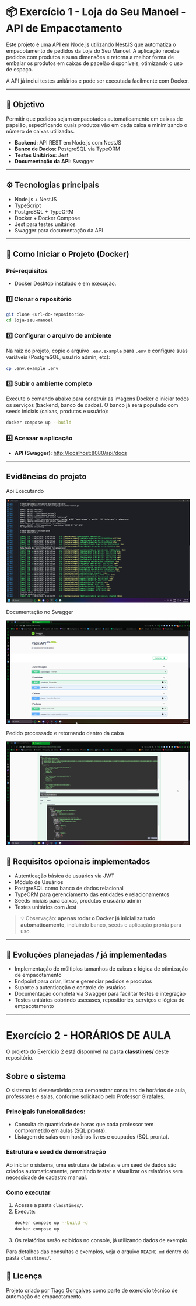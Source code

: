 # 📦 Exercício 1 - Loja do Seu Manoel - API de Empacotamento

Este projeto é uma API em Node.js utilizando NestJS que automatiza o empacotamento de pedidos da Loja do Seu Manoel. A aplicação recebe pedidos com produtos e suas dimensões e retorna a melhor forma de embalar os produtos em caixas de papelão disponíveis, otimizando o uso de espaço.

A API já inclui testes unitários e pode ser executada facilmente com Docker.

---

## 🧠 Objetivo

Permitir que pedidos sejam empacotados automaticamente em caixas de papelão, especificando quais produtos vão em cada caixa e minimizando o número de caixas utilizadas.  

- **Backend**: API REST em Node.js com NestJS  
- **Banco de Dados**: PostgreSQL via TypeORM  
- **Testes Unitários**: Jest  
- **Documentação da API**: Swagger  

---

## ⚙️ Tecnologias principais

- Node.js + NestJS  
- TypeScript  
- PostgreSQL + TypeORM  
- Docker + Docker Compose  
- Jest para testes unitários  
- Swagger para documentação da API  

---

## 🚀 Como Iniciar o Projeto (Docker)

### Pré-requisitos
* Docker Desktop instalado e em execução.

### 1️⃣ Clonar o repositório
```bash
git clone <url-do-repositorio>
cd loja-seu-manoel
````

### 2️⃣ Configurar o arquivo de ambiente

Na raiz do projeto, copie o arquivo `.env.example` para `.env` e configure suas variáveis (PostgreSQL, usuário admin, etc):

```bash
cp .env.example .env
```

### 3️⃣ Subir o ambiente completo

Execute o comando abaixo para construir as imagens Docker e iniciar todos os serviços (backend, banco de dados). O banco já será populado com seeds iniciais (caixas, produtos e usuário):

```bash
docker compose up --build
```

### 4️⃣ Acessar a aplicação

* **API (Swagger)**: [http://localhost:8080/api/docs](http://localhost:8080/api/docs)

---

## Evidências do projeto

Api Executando

![Api exeecutando](.github/api_running.png)

Documentação no Swagger

![Documentação no Swagger](.github/swagger.png)

Pedido processado e retornando dentro da caixa

![Pedido processado e retornando dentro da caixa](.github/swagger_order_executed.png)

## 🔐 Requisitos opcionais implementados

* Autenticação básica de usuários via JWT
* Módulo de Usuários
* PostgreSQL como banco de dados relacional
* TypeORM para gerenciamento das entidades e relacionamentos
* Seeds iniciais para caixas, produtos e usuário admin
* Testes unitários com Jest

> 💡 Observação: **apenas rodar o Docker já inicializa tudo automaticamente**, incluindo banco, seeds e aplicação pronta para uso.

---

## 🚀 Evoluções planejadas / já implementadas

* Implementação de múltiplos tamanhos de caixas e lógica de otimização de empacotamento
* Endpoint para criar, listar e gerenciar pedidos e produtos
* Suporte a autenticação e controle de usuários
* Documentação completa via Swagger para facilitar testes e integração
* Testes unitários cobrindo usecases, reposittories, serviços e lógica de empacotamento

---

# Exercício 2 - HORÁRIOS DE AULA

O projeto do Exercício 2 está disponível na pasta **classtimes/** deste repositório.

## Sobre o sistema

O sistema foi desenvolvido para demonstrar consultas de horários de aula, professores e salas, conforme solicitado pelo Professor Girafales.

### Principais funcionalidades:
- Consulta da quantidade de horas que cada professor tem comprometido em aulas (SQL pronta).
- Listagem de salas com horários livres e ocupados (SQL pronta).

### Estrutura e seed de demonstração
Ao iniciar o sistema, uma estrutura de tabelas e um seed de dados são criados automaticamente, permitindo testar e visualizar os relatórios sem necessidade de cadastro manual.

### Como executar
1. Acesse a pasta `classtimes/`.
2. Execute:
	```bash
	docker compose up --build -d
	docker compose up
	```
3. Os relatórios serão exibidos no console, já utilizando dados de exemplo.

Para detalhes das consultas e exemplos, veja o arquivo `README.md` dentro da pasta `classtimes/`.

## 📄 Licença

Projeto criado por [Tiago Gonçalves](https://www.linkedin.com/in/tiagogoncalvesdecastro) como parte de exercício técnico de automação de empacotamento.